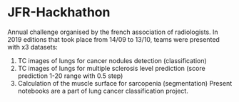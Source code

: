 # JFR-Hackhathon
Annual challenge organised by the french association of radiologists. In 2019 editions that took place from 14/09 to 13/10, teams were presented with x3 datasets:
1. TC images of lungs for cancer nodules detection (classification)
2. TC images of lungs for multiple sclerosis level prediction (score prediction 1-20 range with 0.5 step)
3. Calculation of the muscle surface for sarcopenia (segmentation)
Present notebooks are a part of lung cancer classification project.
